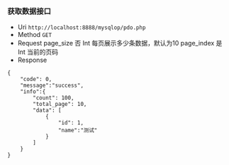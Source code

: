 ### 获取数据接口
* Uri `http://localhost:8888/mysqlop/pdo.php`
* Method `GET`
* Request
page_size    否 Int 每页展示多少条数据，默认为10
page_index   是 Int 当前的页码
* Response
```
{
    "code": 0,
    "message":"success",
    "info":{
        "count": 100,
        "total_page": 10,
        "data": [
            {
                "id": 1,
                "name":"测试"
            }
        ]
    }
}

```